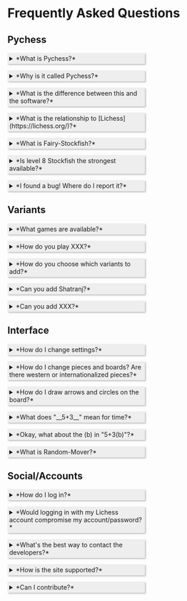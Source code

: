 # Frequently Asked Questions

## Pychess

<style>
details > summary {
  padding: 4px;
  width: 300px;
  background-color: #eeeeee;
  border: none;
  box-shadow: 2px 2px 3px #bbbbbb;
  cursor: pointer;
}

details > p {
  background-color: #eeeeee;
  padding: 4px;
  margin: 0;
  box-shadow: 2px 2px 3px #bbbbbb;
}
</style>

<details>
<summary>*What is Pychess?* </summary>

Pychess is a website dedicated to allowing people to play major and interesting chess variants (both regional and more modern chess variants). Please see [the about page](https://www.pychess.org/about).</details>

<details><summary>*Why is it called Pychess?*</summary>

The server code is written in Python.</details>

<details><summary>*What is the difference between this and the software?*</summary>

Both are designed to play chess variants, and both share the same developer ([gbtami](https://www.github.com/gbtami)). However, the similitudes end there. The full name for this site is "Pychess Variants" for distinction, but is often just called Pychess. The site for the desktop application is [here](https://pychess.github.io/).</details>

<details><summary>*What is the relationship to [Lichess](https://lichess.org/)?*</summary>

Pychess's design is heavily influenced by Lichess and is meant to be comfortable for Lichess users. Pychess has no official relationship to Lichess. However, it does use Lichess accounts to facilitate user management.</details>

<details><summary>*What is Fairy-Stockfish?*</summary>

Stockfish is one of the premier engines designed to play chess. [Fairy-Stockfish](https://github.com/ianfab/Fairy-Stockfish) is a fork of that created by [Ianfab](https://www.github.com/ianfab) to handle multiple chess variants.</details>

<details><summary>*Is level 8 Stockfish the strongest available?*</summary>

It is the strongest available on this site, but does not represent Fairy-Stockfish at full strength. Full strength requires more time to think and analyze; on Pychess, Stockfish is limited to less than a second for each move.</details>

<details><summary>*I found a bug! Where do I report it?*</summary>

[**Make an issue**](https://github.com/gbtami/pychess-variants/issues/new). Ultimately it needs to be filed in Github issue tracker. Ideally, try to find a way to reproduce this bug in your description (if necessary, include the browser and OS). If you're not on Github, you can also mention it on Discord, and someone can file it.</details>

## Variants

<details><summary>*What games are available?*</summary>

Check out the [Variants page](https://www.pychess.org/variants).</details>

<details><summary>*How do you play XXX?*</summary>

Check out the [Variants page](https://www.pychess.org/variants). Also, within a game, you can click the variant name at the top left to be taken to that game's learn page.</details>

<details><summary>*How do you choose which variants to add?*</summary>

Major regional variants have high precedence. For western chess variants, often the most popular or well-known variants are added. However, there are still some that can't be added. Pychess relies on Fairy-Stockfish to support the variant, as our code also depends on Fairy-Stockfish for move validation. This also means no variants that aren't supported by Fairy-Stockfish can be on Pychess.</details>

<details><summary>*Can you add Shatranj?*</summary>

Shatranj is a dead variant, and there are similar games that are still alive (i.e. Makruk), so no. If you want to play Shatranj, there are other sites that offer it (i.e. [VChess](https://vchess.club/#/))</details>

<details><summary>*Can you add XXX?*</summary>

It depends on how popular or how interesting the variant is. We can't even consider adding variants that aren't supported by Fairy-Stockfish. Otherwise, you can ask us on Discord or Github.</details>

## Interface

<details><summary>*How do I change settings?*</summary>

To change the settings, click the gear button in the top right of the screen (next to login or your username) and choose "Board Settings".</details>

<details><summary>*How do I change pieces and boards? Are there western or internationalized pieces?*</summary>

Same answer as above, and then click on "Board Settings." All Asian variants have internationalized pieces.</details>

<details><summary>*How do I draw arrows and circles on the board?*</summary>

Use the right click. Clicking gives you a circle, and dragging gives you an arrow. These are green by default. You can make them red by holding Shift or Ctrl, and you can make them blue by holding Alt.</details>

<details><summary>*What does "__5+3__" mean for time?*</summary>

Those are the time controls for the game. By default we use an increment system. "5+3" means each player has 5 *minutes*, and after each move adds 3 *seconds* to the clock. You can set the time control to be whatever you want when creating the game. The 5+3 is just the default for random mover.</details>

<details><summary>*Okay, what about the (b) in "5+3(b)"?*</summary>

The b signifies byo-yomi time control, which is different from increment, and is only used in certain variants (i.e. Shogi and Janggi). Each player has a fixed time bank (5 minutes, in this example), and then after that, they only have the byo-yomi period for the rest of their moves before losing. In this example, that means only 3 seconds per move. Typically, byo-yomi is played with more than just 3 seconds... usually anywhere from 10 seconds to 30 seconds.</details>

<details><summary>*What is Random-Mover?*</summary>

Random-Mover is a bot that just chooses a random move from the list of available options. It serves as a great way to familiarize oneself with piece movements and some rules. It is strongly recommended to train against Fairy-Stockfish (even a lower level) once you know the rules though.</details>

## Social/Accounts

<details><summary>*How do I log in?*</summary>

You need to have a Lichess account. If you don't already, please go to [Lichess](https://lichess.org/signup) to make an account.</details>

<details><summary>*Would logging in with my Lichess account compromise my account/password?*</summary>

__No!__ That is done via OAuth and your password isn't revealed to Pychess, just like how you can log in to third-party websites with your Google or Facebook accounts.</details>

<details><summary>*What's the best way to contact the developers?*</summary>

You can try the lobby chat, although the developers might not be on to answer. More reliably, we use [Discord](https://discord.gg/aPs8RKr).</details>

<details><summary>*How is the site supported?*</summary>

Purely through donations. You can [become a patron](https://www.pychess.org/patron) to help us make this site better!</details>

<details><summary>*Can I contribute?*</summary>

You sure can! Pychess is open source. Please communicate your suggestions by [Github](https://github.com/gbtami/pychess-variants) or [Discord](https://discord.gg/aPs8RKr).</details>

